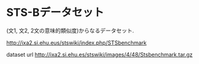 # STS-Bデータセット

(文1, 文2, 2文の意味的類似度)からなるデータセット.


http://ixa2.si.ehu.eus/stswiki/index.php/STSbenchmark

dataset url
http://ixa2.si.ehu.es/stswiki/images/4/48/Stsbenchmark.tar.gz